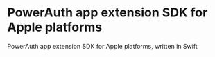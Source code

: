 # PowerAuth app extension SDK for Apple platforms

PowerAuth app extension SDK for Apple platforms, written in Swift

